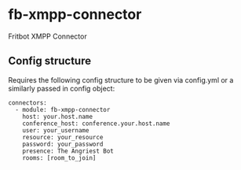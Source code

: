 fb-xmpp-connector
===================

Fritbot XMPP Connector

Config structure
----

Requires the following config structure to be given via config.yml or a similarly passed in config object:

```
connectors:
  - module: fb-xmpp-connector
    host: your.host.name
    conference_host: conference.your.host.name
    user: your_username
    resource: your_resource
    password: your_password
    presence: The Angriest Bot
    rooms: [room_to_join]
```
